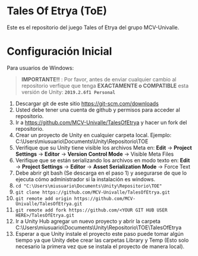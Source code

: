 # Tales Of Etrya (ToE)

Este es el repositorio del juego Tales of Etrya del grupo MCV-Univalle.

# Configuración Inicial

Para usuarios de Windows:

> **IMPORTANTE!!** : Por favor, antes de enviar cualquier cambio al repositorio verfique que tenga **EXACTAMENTE o COMPATIBLE** esta versión de Unity: **``` 2019.2.6f1 Personal ```**

1. Descargar git de este sitio https://git-scm.com/downloads
2. Usted debe tener una cuenta de github y permisos para acceder al repositorio.
3. Ir a  https://github.com/MCV-Univalle/TalesOfEtrya y hacer un fork del repositorio.
4. Crear un proyecto de Unity en cualquier carpeta local. Ejemplo: C:\Users\miusuario\Documents\Unity\Repositorio\TOE
5. Verifique que su Unity tiene visible los archivos Meta en: **Edit** → **Project Settings** → **Editor** → **Version Control Mode** → Visible Meta Files
6. Verifique que se están serializando los archivos en modo texto en: **Edit** → **Project Settings** → **Editor** → **Asset Serialization Mode** → Force Text
7. Debe abrir git bash (Se descarga en el paso 1) y asegurarse de que lo ejecuta cómo administrador si la instalación es windows.
8. ``` cd "C:\Users\miusuario\Documents\Unity\Repositorio\TOE" ```
9. ``` git clone https://github.com/MCV-Univalle/TalesOfEtrya.git ```
10. ``` git remote add origin https://github.com/MCV-Univalle/TalesOfEtrya.git ```
11. ``` git remote add fork https://github.com/<YOUR GIT HUB USER HERE>/TalesOfEtrya.git ```
12. Ir a Unity Hub agregar un nuevo proyecto y abrir la carpeta C:\Users\miusuario\Documents\Unity\Repositorio\TOE\TalesOfEtrya
13. Esperar a que Unity instale el proyecto este paso puede tomar algún tiempo ya que Unity debe crear las carpetas Library y Temp (Esto solo necesario la primera vez que se instala el proyecto de manera local).
